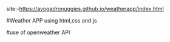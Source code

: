 site:-https://avogadronuggies.github.io/weatherapp/index.html

#Weather APP using html,css and js 

#use of openweather API 
